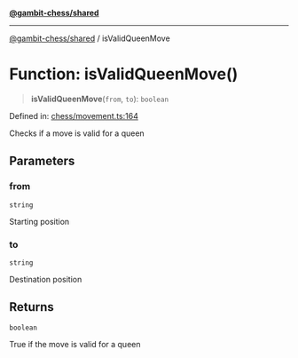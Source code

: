 [**@gambit-chess/shared**](../README.md)

***

[@gambit-chess/shared](../globals.md) / isValidQueenMove

# Function: isValidQueenMove()

> **isValidQueenMove**(`from`, `to`): `boolean`

Defined in: [chess/movement.ts:164](https://github.com/cango91/gambit-chess/blob/b8ea13e4976c99c29d095eae7bc504b86f9add51/shared/src/chess/movement.ts#L164)

Checks if a move is valid for a queen

## Parameters

### from

`string`

Starting position

### to

`string`

Destination position

## Returns

`boolean`

True if the move is valid for a queen
